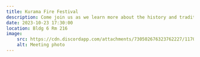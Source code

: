 ```yaml
---
title: Kurama Fire Festival
description: Come join us as we learn more about the history and traditions around the Kurama Fire Festival!
date: 2023-10-23 17:30:00
location: Bldg 6 Rm 216
image: 
    src: https://cdn.discordapp.com/attachments/730502676323762227/1170440223273009192/Meeting_8_1.png?ex=65590c66&is=65469766&hm=f6d963230ea264e1b44c36fa10f5a693334f469ed861bb0bcefa24c8d739dc43&
    alt: Meeting photo
---
```

